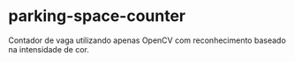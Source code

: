 # parking-space-counter
 Contador de vaga utilizando apenas OpenCV com reconhecimento baseado na intensidade de cor.
